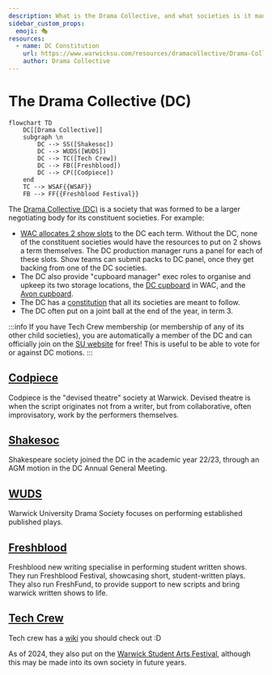 ```yaml
---
description: What is the Drama Collective, and what societies is it made up of?
sidebar_custom_props:
  emoji: 🎭
resources:
  - name: DC Constitution
    url: https://www.warwicksu.com/resources/dramacollective/Drama-Collective-Constitution-updated-2023/
    author: Drama Collective
---
```

# The Drama Collective (DC)

```mermaid
flowchart TD
    DC[[Drama Collective]]
    subgraph \n
        DC --> SS([Shakesoc])
        DC --> WUDS([WUDS])
        DC --> TC([Tech Crew])
        DC --> FB([Freshblood])
        DC --> CP([Codpiece])
    end
    TC --> WSAF{{WSAF}}
    FB --> FF{{Freshblood Festival}}
```

The [Drama Collective (DC)](https://www.warwicksu.com/societies-sports/societies/dramacollective/) is a society that 
was formed to be a larger negotiating body for its constituent societies.
For example:

- [WAC allocates 2 show slots](../warwick-drama/shows#wac-show-slots) to the DC each term. Without the DC, none of the constituent societies would have the resources to put on 2 shows a term themselves. The DC production manager runs a panel for each of these slots. Show teams can submit packs to DC panel, once they get backing from one of the DC societies.
- The DC also provide "cupboard manager" exec roles to organise and upkeep its two storage locations, the [DC cupboard](../tech-crew/storage#the-dc-cupboard) in WAC, and the [Avon cupboard](../tech-crew/storage#the-avon-cupboard).
- The DC has a [constitution](https://www.warwicksu.com/resources/dramacollective/Drama-Collective-Constitution-updated-2023/) that all its societies are meant to follow.
- The DC often put on a joint ball at the end of the year, in term 3.

:::info
If you have Tech Crew membership (or membership of any of its other child societies), you are automatically a member of
the DC and can officially join on the [SU website](https://www.warwicksu.com/societies-sports/societies/dramacollective/)
for free! This is useful to be able to vote for or against DC motions.
:::

## [Codpiece](https://www.warwicksu.com/societies-sports/societies/codpiecetheatre/)

Codpiece is the "devised theatre" society at Warwick. Devised theatre is when the script originates not from a writer,
but from collaborative, often improvisatory, work by the performers themselves.

## [Shakesoc](https://www.warwicksu.com/societies-sports/societies/shakespeare/)

Shakespeare society joined the DC in the academic year 22/23, through an AGM motion in the DC Annual General Meeting.

## [WUDS](https://www.warwicksu.com/societies-sports/societies/wuds/)

Warwick University Drama Society focuses on performing established published plays.

## [Freshblood](https://www.warwicksu.com/societies-sports/societies/freshbloodtheatre/)

Freshblood new writing specialise in performing student written shows. They run Freshblood Festival, showcasing short,
student-written plays. They also run FreshFund, to provide support to new scripts and bring warwick written shows to
life.

## [Tech Crew](https://www.warwicksu.com/societies-sports/societies/techcrew/)

Tech crew has a [wiki](../) you should check out :D

As of 2024, they also put on the [Warwick Student Arts Festival](/wiki/case-studies/wsaf-2024), although this may be
made into its own society in future years.
